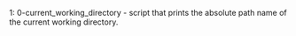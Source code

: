 1: 0-current_working_directory - script that prints the absolute path name of the current working directory.
